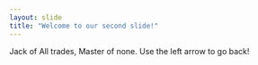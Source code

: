 ```yaml
---
layout: slide
title: "Welcome to our second slide!"
---
```

Jack of All trades, Master of none.
Use the left arrow to go back!
